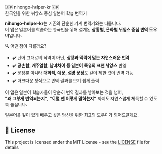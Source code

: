 🇯🇵 nihongo-helper-kr 🇰🇷  
한국인을 위한 뉘앙스 중심 일본어 학습 번역기

**nihongo-helper-kr**는 기존의 단순한 기계 번역기와는 다릅니다.  
이 앱은 일본어를 학습하는 한국인을 위해 설계된 **상황별, 문화별 뉘앙스 중심 번역 도우미**입니다.

🔍 어떤 점이 다를까요?
- ✔️ 단어 그대로의 직역이 아닌, **상황과 맥락에 맞는 자연스러운 번역**
- ✔️ **공손함, 캐주얼함, 남녀차이 등 일본어 특유의 표현 뉘앙스** 반영
- ✔️ 문장뿐 아니라 **대화체, 예문, 설명 문장**도 길이 제한 없이 번역 가능
- ✔️ 마크다운 형식으로 번역 결과를 보기 쉽게 출력

이 앱은 일본어 학습자들이 단순히 번역 결과를 받아보는 것을 넘어,  
**"왜 그렇게 번역되는지"**, **"이럴 땐 어떻게 말하는지"** 까지도 자연스럽게 체득할 수 있도록 돕습니다.

일본어를 깊이 있게 배우고 싶은 당신을 위한 최고의 도우미가 되어드릴게요.

## 🧾 License

This project is licensed under the MIT License - see the [LICENSE](./LICENSE) file for details.
